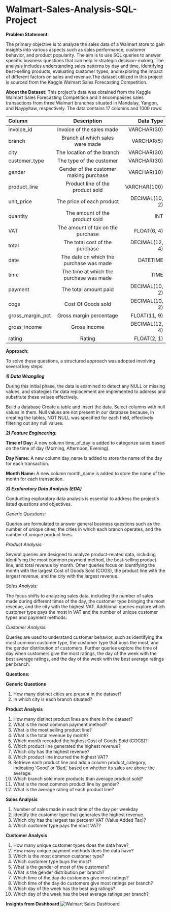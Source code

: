 # Walmart-Sales-Analysis-SQL-Project

**Problem Statement:**


The primary objective is to analyze the sales data of a Walmart store to gain insights into various aspects such as sales performance, customer behavior, and product popularity. The aim is to use SQL queries to answer specific business questions that can help in strategic decision-making. The analysis includes understanding sales patterns by day and time, identifying best-selling products, evaluating customer types, and exploring the impact of different factors on sales and revenue.The dataset utilized in this project is sourced from the Kaggle Walmart Sales Forecasting Competition.

**About the Dataset:**
This project's data was obtained from the Kaggle Walmart Sales Forecasting Competition and it encompasses sales transactions from three Walmart branches situated in Mandalay, Yangon, and Naypyitaw, respectively. The data contains 17 columns and 1000 rows:

| Column | Description | Data Type |
| :---         |     :---:      |          ---: |
| invoice_id  | Invoice of the sales made     | VARCHAR(30)    |
| branch    | Branch at which sales were made       | 	VARCHAR(5)     |
| city  | The location of the branch     | VARCHAR(30)  |
| customer_type   | The type of the customer      | 		VARCHAR(30)     |
| gender | Gender of the customer making purchase     | VARCHAR(10)    |
| product_line    | Product line of the product sold      | 	VARCHAR(100)    |
| unit_price  | The price of each product    | DECIMAL(10, 2)    |
| quantity   | The amount of the product sold       | 	INT    |
| VAT  | The amount of tax on the purchase     | FLOAT(6, 4)    |
| total   | The total cost of the purchase       | 	DECIMAL(12, 4)     |
| date  | The date on which the purchase was made     | DATETIME    |
| time   | The time at which the purchase was made       | 	TIME     |
| payment   | The total amount paid       | 	DECIMAL(10, 2)     |
| cogs   | Cost Of Goods sold       | 	DECIMAL(10, 2)     |
| gross_margin_pct   | Gross margin percentage       | 	FLOAT(11, 9)     |
| gross_income  | Gross Income      | 	DECIMAL(12, 4)     |
| rating   | Rating      | 	FLOAT(2, 1)    |


**Approach:**


To solve these questions, a structured approach was adopted involving several key steps:


**_1) Data Wrangling_**

During this initial phase, the data is examined to detect any NULL or missing values, and strategies for data replacement are implemented to address and substitute these values effectively.

Build a database
Create a table and insert the data.
Select columns with null values in them. Null values are not present in our database because, in creating the tables, NOT NULL was specified for each field, effectively filtering out any null values.

_**2) Feature Engineering:**_


**Time of Day:** A new column time_of_day is added to categorize sales based on the time of day (Morning, Afternoon, Evening).


**Day Name:** A new column day_name is added to store the name of the day for each transaction.


**Month Name:** A new column month_name is added to store the name of the month for each transaction.

_**3) Exploratory Data Analysis (EDA)**_

Conducting exploratory data analysis is essential to address the project's listed questions and objectives.


_Generic Questions:_

Queries are formulated to answer general business questions such as the number of unique cities, the cities in which each branch operates, and the number of unique product lines.

_Product Analysis:_

Several queries are designed to analyze product-related data, including identifying the most common payment method, the best-selling product line, and total revenue by month.
Other queries focus on identifying the month with the largest Cost of Goods Sold (COGS), the product line with the largest revenue, and the city with the largest revenue.

_Sales Analysis:_

The focus shifts to analyzing sales data, including the number of sales made during different times of the day, the customer type bringing the most revenue, and the city with the highest VAT.
Additional queries explore which customer type pays the most in VAT and the number of unique customer types and payment methods.

_Customer Analysis:_

Queries are used to understand customer behavior, such as identifying the most common customer type, the customer type that buys the most, and the gender distribution of customers.
Further queries explore the time of day when customers give the most ratings, the day of the week with the best average ratings, and the day of the week with the best average ratings per branch.


**Questions:**


**Generic Questions**
1) How many distinct cities are present in the dataset?
2) In which city is each branch situated?

**Product Analysis**
1) How many distinct product lines are there in the dataset?
2) What is the most common payment method?
3) What is the most selling product line?
4) What is the total revenue by month?
5) Which month recorded the highest Cost of Goods Sold (COGS)?
6) Which product line generated the highest revenue?
7) Which city has the highest revenue?
8) Which product line incurred the highest VAT?
9) Retrieve each product line and add a column product_category, indicating 'Good' or 'Bad,' based on whether its sales are above the average.
10) Which branch sold more products than average product sold?
11) What is the most common product line by gender?
12) What is the average rating of each product line?

**Sales Analysis**
1) Number of sales made in each time of the day per weekday
2) Identify the customer type that generates the highest revenue.
3) Which city has the largest tax percent/ VAT (Value Added Tax)?
4) Which customer type pays the most VAT?

**Customer Analysis**
1) How many unique customer types does the data have?
2) How many unique payment methods does the data have?
3) Which is the most common customer type?
4) Which customer type buys the most?
5) What is the gender of most of the customers?
6) What is the gender distribution per branch?
7) Which time of the day do customers give most ratings?
8) Which time of the day do customers give most ratings per branch?
9) Which day of the week has the best avg ratings?
10) Which day of the week has the best average ratings per branch?

**Insights from Dashboard**
![Walmart Sales Dashboard](https://github.com/Maryamfaisalz/Walmart-Sales-Analysis-SQL-Project/assets/79410940/e5c033ec-4388-4691-8b7e-68082e5a6123)

